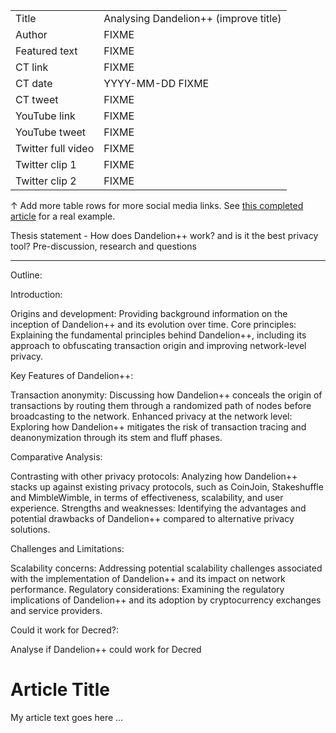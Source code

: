 |   |   |
|---|---|
| Title               | Analysing Dandelion++ (improve title)|
| Author              | FIXME |
| Featured text       | FIXME |
| CT link             | FIXME |
| CT date             | YYYY-MM-DD FIXME |
| CT tweet            | FIXME |
| YouTube link        | FIXME |
| YouTube tweet       | FIXME |
| Twitter full video  | FIXME |
| Twitter clip 1      | FIXME |
| Twitter clip 2      | FIXME |

↑ Add more table rows for more social media links. See [this completed article](articles/simple-payment-verification.md) for a real example.

Thesis statement - How does Dandelion++ work? and is it the best privacy tool?
Pre-discussion, research and questions

---
Outline:

Introduction:

Origins and development: Providing background information on the inception of Dandelion++ and its evolution over time.
Core principles: Explaining the fundamental principles behind Dandelion++, including its approach to obfuscating transaction origin and improving network-level privacy.

Key Features of Dandelion++:

Transaction anonymity: Discussing how Dandelion++ conceals the origin of transactions by routing them through a randomized path of nodes before broadcasting to the network.
Enhanced privacy at the network level: Exploring how Dandelion++ mitigates the risk of transaction tracing and deanonymization through its stem and fluff phases.

Comparative Analysis:

Contrasting with other privacy protocols: Analyzing how Dandelion++ stacks up against existing privacy protocols, such as CoinJoin, Stakeshuffle and MimbleWimble, in terms of effectiveness, scalability, and user experience.
Strengths and weaknesses: Identifying the advantages and potential drawbacks of Dandelion++ compared to alternative privacy solutions.

Challenges and Limitations:

Scalability concerns: Addressing potential scalability challenges associated with the implementation of Dandelion++ and its impact on network performance.
Regulatory considerations: Examining the regulatory implications of Dandelion++ and its adoption by cryptocurrency exchanges and service providers.

Could it work for Decred?:

Analyse if Dandelion++ could work for Decred


# Article Title

My article text goes here …
